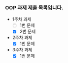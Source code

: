 ### OOP 과제 제출 목록입니다.

- 1주차 과제
    - [ ] 1번 문제
    - [x] 2번 문제
- 2주차 과제
    - [x] 1번 문제
- 3주차 과제
    - [x] 1번 문제